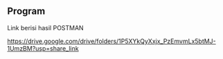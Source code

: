 ## Program

Link berisi hasil POSTMAN

https://drive.google.com/drive/folders/1P5XYkQyXxjx_PzEmvmLx5btMJ-1UmzBM?usp=share_link



